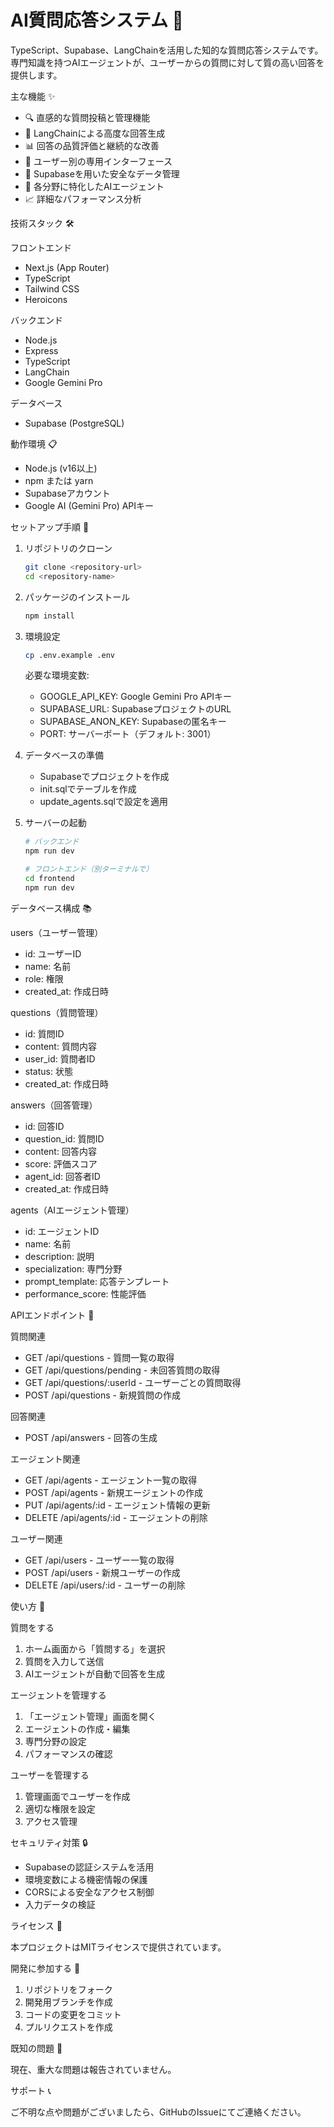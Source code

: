# AI質問応答システム 🤖

TypeScript、Supabase、LangChainを活用した知的な質問応答システムです。専門知識を持つAIエージェントが、ユーザーからの質問に対して質の高い回答を提供します。

主な機能 ✨

- 🔍 直感的な質問投稿と管理機能
- 🤖 LangChainによる高度な回答生成
- 📊 回答の品質評価と継続的な改善
- 👥 ユーザー別の専用インターフェース
- 💾 Supabaseを用いた安全なデータ管理
- 🎯 各分野に特化したAIエージェント
- 📈 詳細なパフォーマンス分析

技術スタック 🛠️

フロントエンド
- Next.js (App Router)
- TypeScript
- Tailwind CSS
- Heroicons

バックエンド
- Node.js
- Express
- TypeScript
- LangChain
- Google Gemini Pro

データベース
- Supabase (PostgreSQL)

動作環境 📋

- Node.js (v16以上)
- npm または yarn
- Supabaseアカウント
- Google AI (Gemini Pro) APIキー

セットアップ手順 🚀

1. リポジトリのクローン
   ```bash
   git clone <repository-url>
   cd <repository-name>
   ```

2. パッケージのインストール
   ```bash
   npm install
   ```

3. 環境設定
   ```bash
   cp .env.example .env
   ```
   必要な環境変数:
   - GOOGLE_API_KEY: Google Gemini Pro APIキー
   - SUPABASE_URL: SupabaseプロジェクトのURL
   - SUPABASE_ANON_KEY: Supabaseの匿名キー
   - PORT: サーバーポート（デフォルト: 3001）

4. データベースの準備
   - Supabaseでプロジェクトを作成
   - init.sqlでテーブルを作成
   - update_agents.sqlで設定を適用

5. サーバーの起動
   ```bash
   # バックエンド
   npm run dev

   # フロントエンド（別ターミナルで）
   cd frontend
   npm run dev
   ```

データベース構成 📚

users（ユーザー管理）
- id: ユーザーID
- name: 名前
- role: 権限
- created_at: 作成日時

questions（質問管理）
- id: 質問ID
- content: 質問内容
- user_id: 質問者ID
- status: 状態
- created_at: 作成日時

answers（回答管理）
- id: 回答ID
- question_id: 質問ID
- content: 回答内容
- score: 評価スコア
- agent_id: 回答者ID
- created_at: 作成日時

agents（AIエージェント管理）
- id: エージェントID
- name: 名前
- description: 説明
- specialization: 専門分野
- prompt_template: 応答テンプレート
- performance_score: 性能評価

APIエンドポイント 🔄

質問関連
- GET /api/questions - 質問一覧の取得
- GET /api/questions/pending - 未回答質問の取得
- GET /api/questions/:userId - ユーザーごとの質問取得
- POST /api/questions - 新規質問の作成

回答関連
- POST /api/answers - 回答の生成

エージェント関連
- GET /api/agents - エージェント一覧の取得
- POST /api/agents - 新規エージェントの作成
- PUT /api/agents/:id - エージェント情報の更新
- DELETE /api/agents/:id - エージェントの削除

ユーザー関連
- GET /api/users - ユーザー一覧の取得
- POST /api/users - 新規ユーザーの作成
- DELETE /api/users/:id - ユーザーの削除

使い方 🎯

質問をする
1. ホーム画面から「質問する」を選択
2. 質問を入力して送信
3. AIエージェントが自動で回答を生成

エージェントを管理する
1. 「エージェント管理」画面を開く
2. エージェントの作成・編集
3. 専門分野の設定
4. パフォーマンスの確認

ユーザーを管理する
1. 管理画面でユーザーを作成
2. 適切な権限を設定
3. アクセス管理

セキュリティ対策 🔒

- Supabaseの認証システムを活用
- 環境変数による機密情報の保護
- CORSによる安全なアクセス制御
- 入力データの検証

ライセンス 📝

本プロジェクトはMITライセンスで提供されています。

開発に参加する 👥

1. リポジトリをフォーク
2. 開発用ブランチを作成
3. コードの変更をコミット
4. プルリクエストを作成

既知の問題 🐛

現在、重大な問題は報告されていません。

サポート 📞

ご不明な点や問題がございましたら、GitHubのIssueにてご連絡ください。 